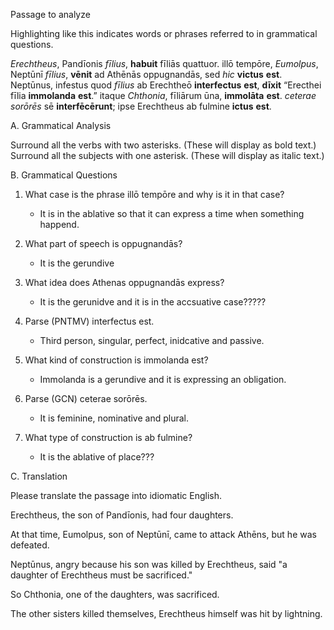 Passage to analyze

Highlighting like this indicates words or phrases referred to in grammatical questions.

*Erechtheus*, Pandīonis *fīlius*, **habuit** fīliās quattuor. 
illō tempōre, *Eumolpus*, Neptūnī *fīlius*, **vēnit** ad Athēnās oppugnandās, sed *hic* **victus** **est**. 
Neptūnus, infestus quod *fīlius* ab Erechtheō **interfectus** **est**, **dīxit** “Erecthei fīlia **immolanda** **est**.” 
itaque *Chthonia*, fīliārum ūna, **immolāta** **est**. 
*ceterae* *sorōrēs* sē **interfēcērunt**; ipse Erechtheus ab fulmine **ictus** **est**.

A. Grammatical Analysis

Surround all the verbs with two asterisks. (These will display as bold text.) Surround all the subjects with one asterisk. (These will display as italic text.)

B. Grammatical Questions

1. What case is the phrase illō tempōre and why is it in that case?
    - It is in the ablative so that it can express a time when something happend.

2. What part of speech is oppugnandās?
    - It is the gerundive

3. What idea does Athenas oppugnandās express?
    - It is the gerunidve and it is in the accsuative case?????

4. Parse (PNTMV) interfectus est. 
    - Third person, singular, perfect, inidcative and passive.

5. What kind of construction is immolanda est?
    - Immolanda is a gerundive and it is expressing an obligation.

6. Parse (GCN) ceterae sorōrēs. 
      - It is feminine, nominative and plural.

7. What type of construction is ab fulmine?
    - It is the ablative of place???


C. Translation

Please translate the passage into idiomatic English.

Erechtheus, the son of Pandīonis, had four daughters.

At that time, Eumolpus, son of Neptūnī, came to attack Athēns, but he was defeated.

Neptūnus, angry because his son was killed by Erechtheus, said "a daughter of Erechtheus must be sacrificed."

So Chthonia, one of the daughters, was sacrificed.

The other sisters killed themselves, Erechtheus himself was hit by lightning.









